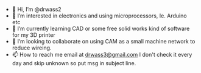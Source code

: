- 👋 Hi, I’m @drwass2
- 👀 I’m interested in electronics and using microprocessors, Ie. Arduino etc
- 🌱 I’m currently learning CAD or some free solid works kind of software for my 3D printer
- 💞️ I’m looking to collaborate on using CAM as a small machine network to reduce wireing.
- 📫 How to reach me email at drwass3@gmail.com   I don't check it every day and skip unknown so put msg in subject line.
